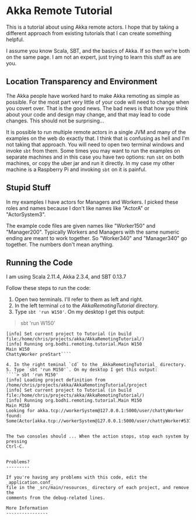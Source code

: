 Akka Remote Tutorial
======================

This is a tutorial about using Akka remote actors. I hope that by taking a different approach from 
 existing tutorials that I can create something helpful.
 
 I assume you know Scala, SBT, and the basics of Akka. If so then we're both on the same page. I am
 not an expert, just trying to learn this stuff as are you.
 
Location Transparency and Environment
-------------------------------------

The Akka people have worked hard to make Akka remoting as simple as possible. For the most part very
little of your code will need to change when you covert over. That is the good news. The bad news is
that how you think about your code and design may change, and that may lead to code changes. This should
not be surprising...

It is possible to run multiple remote actors in a single JVM and many of the examples on the web do exactly
that. I think that is confusing as hell and I'm not taking that approach. You will need to open two
terminal windows and invoke `sbt` from them. Some times you may want to run the examples on separate 
machines and in this case you have two options: run `sbt` on both machines, or copy the uber jar and run
it directly. In my case my other machine is a Raspberry Pi and invoking `sbt` on it is painful.

Stupid Stuff
------------

In my examples I have actors for Managers and Workers. I picked these roles and names because I don't 
like names like "ActorA" or "ActorSystem3".

The example code files are given names like "Worker150" and "Manager200". Typically Workers and Managers
with the same numeric ending are meant to work together. So "Worker340" and "Manager340" go together. The
numbers don't mean anything.

Running the Code
----------------

I am using Scala 2.11.4, Akka 2.3.4, and SBT 0.13.7

Follow these steps to run the code:

1. Open two terminals. I'll refer to them as left and right.
2. In the left terminal `cd` to the _AkkaRemotingTutorial_ directory.
3. Type `sbt 'run W150'`. On my desktop I get this output:
> sbt 'run W150'
````[info] Loading project definition from /home/chris/projects/akka/AkkaRemotingTutorial/project
[info] Set current project to Tutorial (in build file:/home/chris/projects/akka/AkkaRemotingTutorial/)
[info] Running org.bodhi.remoting.tutorial.Main W150
Main W150
ChattyWorker preStart````

4. In the right teminal `cd` to the _AkkaRemotingTutorial_ directory.
5. Type `sbt 'run M150'`. On my desktop I get this output:
````> sbt 'run M150'
[info] Loading project definition from /home/chris/projects/akka/AkkaRemotingTutorial/project
[info] Set current project to Tutorial (in build file:/home/chris/projects/akka/AkkaRemotingTutorial/)
[info] Running org.bodhi.remoting.tutorial.Main M150
Main M150
Looking for akka.tcp://workerSystem@127.0.0.1:5000/user/chattyWorker
found: Some(Actor[akka.tcp://workerSystem@127.0.0.1:5000/user/chattyWorker#537855532])````


The two consoles should ... When the action stops, stop each system by pressing
Ctrl-C.


Problems?
---------

If you're having any problems with this code, edit the _application.conf_
file in the _src/main/resources_ directory of each project, and remove the
comments from the debug-related lines.

More Information
----------------





